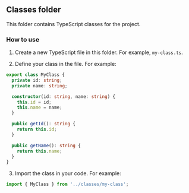 ## Classes folder

This folder contains TypeScript classes for the project.

### How to use

1. Create a new TypeScript file in this folder. For example, `my-class.ts`.

2. Define your class in the file. For example:

```typescript
export class MyClass {
  private id: string;
  private name: string;

  constructor(id: string, name: string) {
    this.id = id;
    this.name = name;
  }

  public getId(): string {
    return this.id;
  }

  public getName(): string {
    return this.name;
  }
}
```

3. Import the class in your code. For example:

```typescript
import { MyClass } from '../classes/my-class';
```